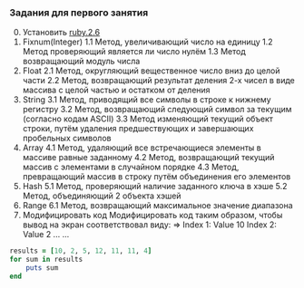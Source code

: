 ### Задания для первого занятия
0. Установить [ruby.2.6](https://rubyinstaller.org/)
1. Fixnum(Integer)
    1.1 Метод, увеличивающий число на единицу 
    1.2 Метод проверяющий является ли число нулём
    1.3 Метод возвращающий модуль числа
2. Float
    2.1 Метод, округляющий вещественное число вниз до целой части 
    2.2 Метод, возвращающий результат деления 2-х чисел в виде массива с целой частью и остатком от деления
3. String
    3.1 Метод, приводящий все символы в строке к нижнему регистру
    3.2 Метод, возвращающий следующий символ за текущим (согласно кодам ASCII)
    3.3 Метод изменяющий текущий объект строки, путём удаления предшествующих и завершающих пробельных символов
4. Array
    4.1 Метод, удаляющий все встречающиеся элементы в массиве равные заданному
    4.2 Метод, возвращающий текущий массив с элементами в случайном порядке
    4.3 Метод, превращающий массив в строку путём объединения его элементов
5. Hash
    5.1 Метод, проверяющий наличие заданного ключа в хэше
    5.2 Метод, объединяющий 2 объекта хэшей
6. Range
    6.1 Метод, возвращающий максимальное значение диапазона
7. Модифицировать код
Модифицировать код таким образом, чтобы вывод на экран соответствовал виду:
=> 
Index 1: Value 10
Index 2: Value 2
...
...

```ruby
results = [10, 2, 5, 12, 11, 11, 4]
for sum in results
    puts sum 
end
```
